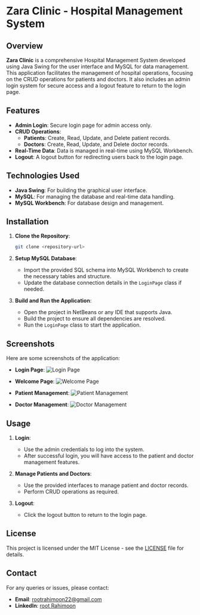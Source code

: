 # Zara Clinic - Hospital Management System

## Overview

**Zara Clinic** is a comprehensive Hospital Management System developed using Java Swing for the user interface and MySQL for data management. This application facilitates the management of hospital operations, focusing on the CRUD operations for patients and doctors. It also includes an admin login system for secure access and a logout feature to return to the login page.

## Features

- **Admin Login**: Secure login page for admin access only.
- **CRUD Operations**:
  - **Patients**: Create, Read, Update, and Delete patient records.
  - **Doctors**: Create, Read, Update, and Delete doctor records.
- **Real-Time Data**: Data is managed in real-time using MySQL Workbench.
- **Logout**: A logout button for redirecting users back to the login page.

## Technologies Used

- **Java Swing**: For building the graphical user interface.
- **MySQL**: For managing the database and real-time data handling.
- **MySQL Workbench**: For database design and management.

## Installation

1. **Clone the Repository**:
   ```bash
   git clone <repository-url>
   ```

2. **Setup MySQL Database**:
   - Import the provided SQL schema into MySQL Workbench to create the necessary tables and structure.
   - Update the database connection details in the `LoginPage` class if needed.

3. **Build and Run the Application**:
   - Open the project in NetBeans or any IDE that supports Java.
   - Build the project to ensure all dependencies are resolved.
   - Run the `LoginPage` class to start the application.

## Screenshots

Here are some screenshots of the application:

- **Login Page**:
  ![Login Page](https://github.com/rootrahimoon/Hospital-Management-System/blob/master/Screenshots/login.PNG)

- **Welcome Page**:
  ![Welcome Page](https://github.com/rootrahimoon/Hospital-Management-System/blob/master/Screenshots/welcome.PNG)

- **Patient Management**:
  ![Patient Management](https://github.com/rootrahimoon/Hospital-Management-System/blob/master/Screenshots/patient.PNG)

- **Doctor Management**:
  ![Doctor Management](https://github.com/rootrahimoon/Hospital-Management-System/blob/master/Screenshots/doctor.PNG)

## Usage

1. **Login**:
   - Use the admin credentials to log into the system.
   - After successful login, you will have access to the patient and doctor management features.

2. **Manage Patients and Doctors**:
   - Use the provided interfaces to manage patient and doctor records.
   - Perform CRUD operations as required.

3. **Logout**:
   - Click the logout button to return to the login page.

## License

This project is licensed under the MIT License - see the [LICENSE](LICENSE) file for details.

## Contact

For any queries or issues, please contact:

- **Email**: rootrahimoon22@gmail.com
- **LinkedIn**: [root Rahimoon](https://www.linkedin.com/in/rootrahimoon/)
